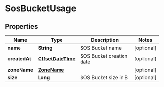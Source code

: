 # SosBucketUsage

## Properties
Name | Type | Description | Notes
------------ | ------------- | ------------- | -------------
**name** | **String** | SOS Bucket name |  [optional]
**createdAt** | [**OffsetDateTime**](OffsetDateTime.md) | SOS Bucket creation date |  [optional]
**zoneName** | [**ZoneName**](ZoneName.md) |  |  [optional]
**size** | **Long** | SOS Bucket size in B |  [optional]
